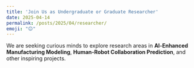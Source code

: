 ```yaml
---
title: 'Join Us as Undergraduate or Graduate Researcher'        
date: 2025-04-14
permalink: /posts/2025/04/researcher/  
emoji: "😊"
---
```


We are seeking curious minds to explore research areas in **AI‑Enhanced Manufacturing Modeling**, **Human‑Robot Collaboration Prediction**, and other inspiring projects.




